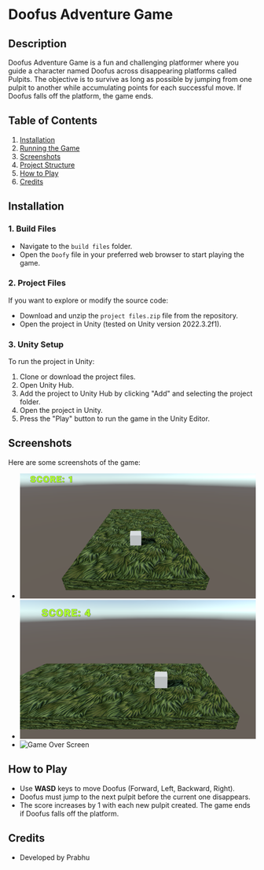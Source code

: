 # Doofus Adventure Game

## Description
Doofus Adventure Game is a fun and challenging platformer where you guide a character named Doofus across disappearing platforms called Pulpits. The objective is to survive as long as possible by jumping from one pulpit to another while accumulating points for each successful move. If Doofus falls off the platform, the game ends.

## Table of Contents
1. [Installation](#installation)
2. [Running the Game](#running-the-game)
3. [Screenshots](#screenshots)
4. [Project Structure](#project-structure)
5. [How to Play](#how-to-play)
6. [Credits](#credits)

## Installation

### 1. Build Files
- Navigate to the `build files` folder.
- Open the `Doofy` file in your preferred web browser to start playing the game.

### 2. Project Files
If you want to explore or modify the source code:
- Download and unzip the `project files.zip` file from the repository.
- Open the project in Unity (tested on Unity version 2022.3.2f1).

### 3. Unity Setup
To run the project in Unity:
1. Clone or download the project files.
2. Open Unity Hub.
3. Add the project to Unity Hub by clicking "Add" and selecting the project folder.
4. Open the project in Unity.
5. Press the "Play" button to run the game in the Unity Editor.

## Screenshots
Here are some screenshots of the game:

- ![Gameplay Screenshot 1](images/screenshot1.png)
- ![Gameplay Screenshot 2](images/screenshot2.png)
- ![Game Over Screen](images/screenshot3.png)

## How to Play
- Use **WASD** keys to move Doofus (Forward, Left, Backward, Right).
- Doofus must jump to the next pulpit before the current one disappears.
- The score increases by 1 with each new pulpit created. The game ends if Doofus falls off the platform.
  
## Credits
- Developed by Prabhu
